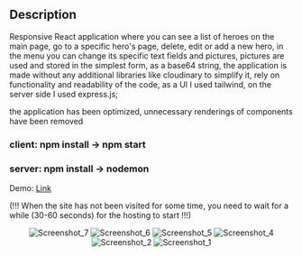 ## Description

Responsive React application where you can see a list of heroes on the main page, go to a specific hero's page, delete, edit or add a new hero, in the menu you can change its specific text fields and pictures, pictures are used and stored in the simplest form, as a base64 string, the application is made without any additional libraries like cloudinary to simplify it, rely on functionality and readability of the code, as a UI I used tailwind, on the server side I used express.js;

<p>
  the application has been optimized, unnecessary renderings of components have been removed
</p>

### client: npm install -> npm start
### server: npm install -> nodemon

Demo: [Link](https://react-toi.netlify.app) 

(!!! When the site has not been visited for some time, you need to wait for a while (30-60 seconds) for the hosting to start !!!)

<p align="center">
  <img src="https://github.com/user-attachments/assets/6655d4a7-ee00-4746-9cdf-968b514c1cf3" alt="Screenshot_7">
  <img src="https://github.com/user-attachments/assets/0ef32bd6-9a21-47ff-b669-bd954e59b391" alt="Screenshot_6">
  <img src="https://github.com/user-attachments/assets/1445c84c-b87b-429c-813e-8b337d53349b" alt="Screenshot_5">
  <img src="https://github.com/user-attachments/assets/d15e586b-817f-424f-9527-9821652ca4c3" alt="Screenshot_4">
  <img src="https://github.com/user-attachments/assets/c1334930-9b14-4cee-814d-a515a9650a4c" alt="Screenshot_2">
  <img src="https://github.com/user-attachments/assets/12f6600f-e7da-47bb-b0d7-4948a6b79eb2" alt="Screenshot_1">
</p>
